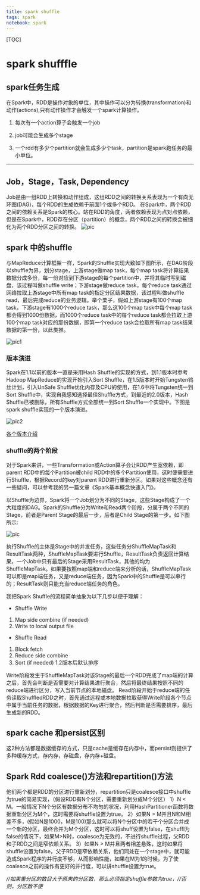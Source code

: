 ```yaml
---
title: spark shuffle
tags: spark
notebook: spark
---
```


[TOC]

# spark shufffle

## spark任务生成

在Spark中，RDD是操作对象的单位，其中操作可以分为转换(transformation)和动作(actions),只有动作操作才会触发一个spark计算操作。

1. 每次有一个action算子会触发一个job

1. job可能会生成多个stage

1. 一个rdd有多少个partition就会生成多少个task，partition是spark跑任务的最小单位。

------

## Job，Stage，Task, Dependency

Job是由一组RDD上转换和动作组成，这组RDD之间的转换关系表现为一个有向无环图(DAG)，每个RDD的生成依赖于前面1个或多个RDD。
在Spark中，两个RDD之间的依赖关系是Spark的核心。站在RDD的角度，两者依赖表现为点对点依赖， 但是在Spark中，RDD存在分区（partition）的概念，两个RDD之间的转换会被细化为两个RDD分区之间的转换。
![pic](https://github.com/ColZer/DigAndBuried/blob/master/image/job.jpg?raw=true)

## spark 中的shuffle

与MapReduce计算框架一样，Spark的Shuffle实现大致如下图所示，在DAG阶段以shuffle为界，划分stage，上游stage做map task，每个map task将计算结果数据分成多份，每一份对应到下游stage的每个partition中，并将其临时写到磁盘，该过程叫做shuffle write；下游stage做reduce task，每个reduce task通过网络拉取上游stage中所有map task的指定分区结果数据，该过程叫做shuffle read，最后完成reduce的业务逻辑。举个栗子，假如上游stage有100个map task，下游stage有1000个reduce task，那么这100个map task中每个map task都会得到1000份数据，而1000个reduce task中的每个reduce task都会拉取上游100个map task对应的那份数据，即第一个reduce task会拉取所有map task结果数据的第一份，以此类推。

![pic1](http://sharkdtu.com/images/spark-shuffle-overview.png)

### 版本演进

Spark在1.1以前的版本一直是采用Hash Shuffle的实现的方式，到1.1版本时参考Hadoop MapReduce的实现开始引入Sort Shuffle，在1.5版本时开始Tungsten钨丝计划，引入UnSafe Shuffle优化内存及CPU的使用，在1.6中将Tungsten统一到Sort Shuffle中，实现自我感知选择最佳Shuffle方式，到最近的2.0版本，Hash Shuffle已被删除，所有Shuffle方式全部统一到Sort Shuffle一个实现中。下图是spark shuffle实现的一个版本演进。

![pic2](http://sharkdtu.com/images/spark-shuffle-evolution.png)

[各个版本介绍](http://sharkdtu.com/posts/spark-shuffle.html)


### shuffle的两个阶段

对于Spark来讲，一些Transformation或Action算子会让RDD产生宽依赖，即parent RDD中的每个Partition被child RDD中的多个Partition使用，这时便需要进行Shuffle，根据Record的key对parent RDD进行重新分区。如果对这些概念还有一些疑问，可以参考我的另一篇文章《Spark基本概念快速入门》。

以Shuffle为边界，Spark将一个Job划分为不同的Stage，这些Stage构成了一个大粒度的DAG。Spark的Shuffle分为Write和Read两个阶段，分属于两个不同的Stage，前者是Parent Stage的最后一步，后者是Child Stage的第一步。如下图所示:

![pic](http://upload-images.jianshu.io/upload_images/35301-05f2e70588800a10.png?imageMogr2/auto-orient/strip%7CimageView2/2/w/1240)

执行Shuffle的主体是Stage中的并发任务，这些任务分ShuffleMapTask和ResultTask两种，ShuffleMapTask要进行Shuffle，ResultTask负责返回计算结果，一个Job中只有最后的Stage采用ResultTask，其他的均为ShuffleMapTask。如果要按照map端和reduce端来分析的话，ShuffleMapTask可以即是map端任务，又是reduce端任务，因为Spark中的Shuffle是可以串行的；ResultTask则只能充当reduce端任务的角色。

我把Spark Shuffle的流程简单抽象为以下几步以便于理解：

- Shuffle Write
1. Map side combine (if needed)
1. Write to local output file

- Shuffle Read
1. Block fetch
1. Reduce side combine
1. Sort (if needed) 1.2版本后默认排序

Write阶段发生于ShuffleMapTask对该Stage的最后一个RDD完成了map端的计算之后，首先会判断是否需要对计算结果进行聚合，然后将最终结果按照不同的reduce端进行区分，写入当前节点的本地磁盘。
Read阶段开始于reduce端的任务读取ShuffledRDD之时，首先通过远程或本地数据拉取获得Write阶段各个节点中属于当前任务的数据，根据数据的Key进行聚合，然后判断是否需要排序，最后生成新的RDD。


## spark cache 和persist区别

这2种方法都是数据缓存的方式，只是cache是缓存在内存中，而persist则提供了多种缓存方式，存内存，存磁盘，存内存+磁盘。

## Spark Rdd coalesce()方法和repartition()方法

他们两个都是RDD的分区进行重新划分，repartition只是coalesce接口中shuffle为true的简易实现，（假设RDD有N个分区，需要重新划分成M个分区） 
1）N < M。一般情况下N个分区有数据分布不均匀的状况，利用HashPartitioner函数将数据重新分区为M个，这时需要将shuffle设置为true。 
2）如果N > M并且N和M相差不多，(假如N是1000，M是100)那么就可以将N个分区中的若干个分区合并成一个新的分区，最终合并为M个分区，这时可以将shuff设置为false，在shuffl为false的情况下，如果M>N时，coalesce为无效的，不进行shuffle过程，父RDD和子RDD之间是窄依赖关系。 
3）如果N > M并且两者相差悬殊，这时如果将shuffle设置为false，父子RDD是窄依赖关系，他们同处在一个stage中，就可能造成Spark程序的并行度不够，从而影响性能，如果在M为1的时候，为了使coalesce之前的操作有更好的并行度，可以讲shuffle设置为true。

_//如果重分区的数目大于原来的分区数，那么必须指定shuffle参数为true，//否则，分区数不便_

